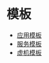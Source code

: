 # 模板

   * [应用模板](mo_ban/ying_yong_mo_ban.md)
   * [服务模板](mo_ban/fu_wu_mo_ban.md)
   * [虚机模板](mo_ban/xu_ji_mo_ban.md)